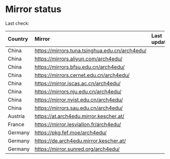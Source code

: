 <script src="./time.js"></script>
# Mirror status
Last check: <script type="text/javascript">localize(1735766425.8634903);</script>

|Country|Mirror|Last update|
|:------|:-----|:----------|
|China|https://mirrors.tuna.tsinghua.edu.cn/arch4edu/|<script type="text/javascript">localize(1735713704);</script>|
|China|https://mirrors.aliyun.com/arch4edu/|<script type="text/javascript">localize(1735713704);</script>|
|China|https://mirrors.bfsu.edu.cn/arch4edu/|<script type="text/javascript">localize(1735713704);</script>|
|China|https://mirrors.cernet.edu.cn/arch4edu/|<script type="text/javascript">localize(1735713704);</script>|
|China|https://mirror.iscas.ac.cn/arch4edu/|<script type="text/javascript">localize(1735713704);</script>|
|China|https://mirrors.nju.edu.cn/arch4edu/|<script type="text/javascript">localize(1735713704);</script>|
|China|https://mirror.nyist.edu.cn/arch4edu/|<script type="text/javascript">localize(1735713704);</script>|
|China|https://mirrors.sau.edu.cn/arch4edu/|<script type="text/javascript">localize(1731653531);</script>|
|Austria|https://at.arch4edu.mirror.kescher.at/|<script type="text/javascript">localize(1735713704);</script>|
|France|https://mirror.lesviallon.fr/arch4edu/|<script type="text/javascript">localize(1735713704);</script>|
|Germany|https://pkg.fef.moe/arch4edu/|<script type="text/javascript">localize(1735713704);</script>|
|Germany|https://de.arch4edu.mirror.kescher.at/|<script type="text/javascript">localize(1735713704);</script>|
|Germany|https://mirror.sunred.org/arch4edu/|<script type="text/javascript">localize(1735713704);</script>|

<script src="./tablefilter/tablefilter.js"></script>
<script src="./table.js"></script>